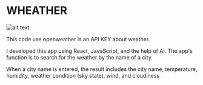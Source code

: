 # WHEATHER

![alt text](image.png)

This code use openweather is an API KEY about  weather.

I developed this app using React, JavaScript, and the help of AI. The app's function is to search for the weather by the name of a city.

When a city name is entered, the result includes the city name, temperature, humidity, weather condition (sky state), wind, and cloudiness
